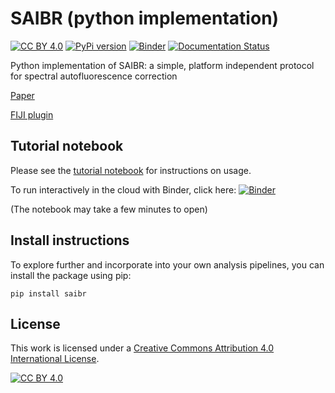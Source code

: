 # SAIBR (python implementation)

[![CC BY 4.0][cc-by-shield]][cc-by]
[![PyPi version](https://badgen.net/pypi/v/saibr/)](https://pypi.org/project/saibr)
[![Binder](https://mybinder.org/badge_logo.svg)](https://mybinder.org/v2/gh/goehringlab/saibr_python/HEAD?filepath=%2Fscripts/SAIBRdemonstration.ipynb)
[![Documentation Status](https://readthedocs.org/projects/saibr/badge/?version=latest)](https://saibr.readthedocs.io/en/latest/?badge=latest)


Python implementation of SAIBR: a simple, platform independent protocol for spectral autofluorescence correction

[Paper](https://journals.biologists.com/dev/article/149/14/dev200545/276004/SAIBR-a-simple-platform-independent-method-for)

[FIJI plugin](https://github.com/goehringlab/saibr_fiji_plugin)


## Tutorial notebook

Please see the [tutorial notebook](https://nbviewer.org/github/goehringlab/saibr_python/blob/master/scripts/SAIBRdemonstration.ipynb) for instructions on usage.

To run interactively in the cloud with Binder, click here: [![Binder](https://mybinder.org/badge_logo.svg)](https://mybinder.org/v2/gh/goehringlab/saibr_python/HEAD?filepath=%2Fscripts/SAIBRdemonstration.ipynb)

(The notebook may take a few minutes to open)


## Install instructions

To explore further and incorporate into your own analysis pipelines, you can install the package using pip:

    pip install saibr

## License

This work is licensed under a
[Creative Commons Attribution 4.0 International License][cc-by].

[![CC BY 4.0][cc-by-image]][cc-by]

[cc-by]: http://creativecommons.org/licenses/by/4.0/
[cc-by-image]: https://i.creativecommons.org/l/by/4.0/88x31.png
[cc-by-shield]: https://img.shields.io/badge/License-CC%20BY%204.0-lightgrey.svg
